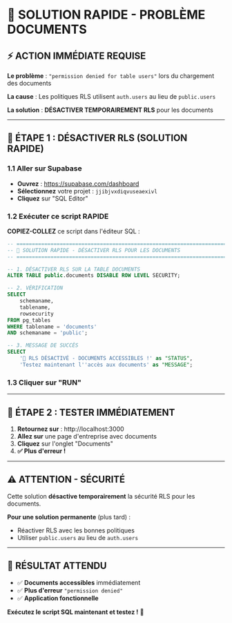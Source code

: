 # 🚨 SOLUTION RAPIDE - PROBLÈME DOCUMENTS

## ⚡ ACTION IMMÉDIATE REQUISE

**Le problème** : `"permission denied for table users"` lors du chargement des documents

**La cause** : Les politiques RLS utilisent `auth.users` au lieu de `public.users`

**La solution** : **DÉSACTIVER TEMPORAIREMENT RLS** pour les documents

---

## 🎯 ÉTAPE 1 : DÉSACTIVER RLS (SOLUTION RAPIDE)

### 1.1 Aller sur Supabase
- **Ouvrez** : https://supabase.com/dashboard
- **Sélectionnez** votre projet : `jjibjvxdiqvuseaexivl`
- **Cliquez** sur "SQL Editor"

### 1.2 Exécuter ce script RAPIDE

**COPIEZ-COLLEZ** ce script dans l'éditeur SQL :

```sql
-- ============================================================================
-- 🚨 SOLUTION RAPIDE - DÉSACTIVER RLS POUR LES DOCUMENTS
-- ============================================================================

-- 1. DÉSACTIVER RLS SUR LA TABLE DOCUMENTS
ALTER TABLE public.documents DISABLE ROW LEVEL SECURITY;

-- 2. VÉRIFICATION
SELECT 
    schemaname,
    tablename,
    rowsecurity
FROM pg_tables 
WHERE tablename = 'documents' 
AND schemaname = 'public';

-- 3. MESSAGE DE SUCCÈS
SELECT 
    '🎉 RLS DÉSACTIVÉ - DOCUMENTS ACCESSIBLES !' as "STATUS",
    'Testez maintenant l''accès aux documents' as "MESSAGE";
```

### 1.3 Cliquer sur "RUN"

---

## 🎯 ÉTAPE 2 : TESTER IMMÉDIATEMENT

1. **Retournez sur** : http://localhost:3000
2. **Allez sur** une page d'entreprise avec documents
3. **Cliquez** sur l'onglet "Documents"
4. **✅ Plus d'erreur !**

---

## ⚠️ ATTENTION - SÉCURITÉ

Cette solution **désactive temporairement** la sécurité RLS pour les documents.

**Pour une solution permanente** (plus tard) :
- Réactiver RLS avec les bonnes politiques
- Utiliser `public.users` au lieu de `auth.users`

---

## 🎉 RÉSULTAT ATTENDU

- ✅ **Documents accessibles** immédiatement
- ✅ **Plus d'erreur** `"permission denied"`
- ✅ **Application fonctionnelle**

**Exécutez le script SQL maintenant et testez !** 🚀 